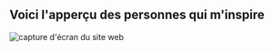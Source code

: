 ## Voici l'apperçu des personnes qui m'inspire 

![capture d'écran du site web](./image/Capture_d’écran_carte)

